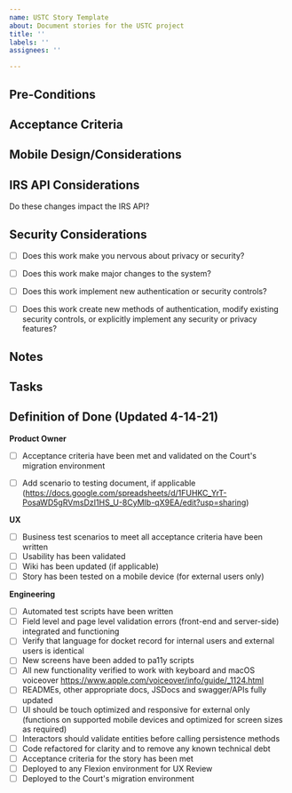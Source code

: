 ```yaml
---
name: USTC Story Template
about: Document stories for the USTC project
title: ''
labels: ''
assignees: ''

---
```


## Pre-Conditions

## Acceptance Criteria

## Mobile Design/Considerations

## IRS API Considerations
Do these changes impact the IRS API?

## Security Considerations
 - [ ] Does this work make you nervous about privacy or security?
 - [ ] Does this work make major changes to the system?
 - [ ] Does this work implement new authentication or security controls?
 - [ ] Does this work create new methods of authentication, modify existing security controls, or explicitly implement any security or privacy features?


## Notes


## Tasks

## Definition of Done (Updated 4-14-21)
**Product Owner**
 - [ ]  Acceptance criteria have been met and validated on the Court's migration environment
 - [ ] Add scenario to testing document, if applicable (https://docs.google.com/spreadsheets/d/1FUHKC_YrT-PosaWD5gRVmsDzI1HS_U-8CyMIb-qX9EA/edit?usp=sharing)


**UX**
 - [ ] Business test scenarios to meet all acceptance criteria have been written
 - [ ] Usability has been validated
 - [ ] Wiki has been updated (if applicable) 
 - [ ] Story has been tested on a mobile device (for external users only)

**Engineering**
 - [ ] Automated test scripts have been written
 - [ ] Field level and page level validation errors (front-end and server-side) integrated and functioning
 - [ ] Verify that language for docket record for internal users and external users is identical
 - [ ] New screens have been added to pa11y scripts
 - [ ] All new functionality verified to work with keyboard and macOS voiceover https://www.apple.com/voiceover/info/guide/_1124.html 
 - [ ] READMEs, other appropriate docs, JSDocs and swagger/APIs fully updated
 - [ ] UI should be touch optimized and responsive for external only (functions on supported mobile devices and optimized for screen sizes as required)
 - [ ] Interactors should validate entities before calling persistence methods
 - [ ] Code refactored for clarity and to remove any known technical debt
 - [ ] Acceptance criteria for the story has been met
 - [ ] Deployed to any Flexion environment for UX Review
 - [ ] Deployed to the Court's migration environment
